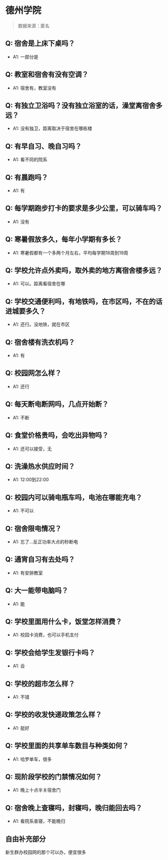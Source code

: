 # 德州学院

> 数据来源：匿名

## Q: 宿舍是上床下桌吗？

- A1: 一部分是

## Q: 教室和宿舍有没有空调？

- A1: 宿舍有，教室没有

## Q: 有独立卫浴吗？没有独立浴室的话，澡堂离宿舍多远？

- A1: 没有独卫，距离取决于宿舍在哪栋楼

## Q: 有早自习、晚自习吗？

- A1: 看不同的院系

## Q: 有晨跑吗？

- A1: 有

## Q: 每学期跑步打卡的要求是多少公里，可以骑车吗？

- A1: 没有

## Q: 寒暑假放多久，每年小学期有多长？

- A1: 寒暑假都有一个多两个月左右，平均每学期18周到19周

## Q: 学校允许点外卖吗，取外卖的地方离宿舍楼多远？

- A1: 可以。距离看宿舍在哪

## Q: 学校交通便利吗，有地铁吗，在市区吗，不在的话进城要多久？

- A1: 还行。没地铁，就在市区

## Q: 宿舍楼有洗衣机吗？

- A1: 有

## Q: 校园网怎么样？

- A1: 还行

## Q: 每天断电断网吗，几点开始断？

- A1: 不断

## Q: 食堂价格贵吗，会吃出异物吗？

- A1: 还可以接受，无

## Q: 洗澡热水供应时间？

- A1: 12:00到22:00

## Q: 校园内可以骑电瓶车吗，电池在哪能充电？

- A1: 不可以

## Q: 宿舍限电情况？

- A1: 忘了…反正功率大点的秒断电

## Q: 通宵自习有去处吗？

- A1: 有安排教室

## Q: 大一能带电脑吗？

- A1: 能

## Q: 学校里面用什么卡，饭堂怎样消费？

- A1: 校园卡消费，也可以手机支付

## Q: 学校会给学生发银行卡吗？

- A1: 会

## Q: 学校的超市怎么样？

- A1: 不错

## Q: 学校的收发快递政策怎么样？

- A1: 挺好

## Q: 学校里面的共享单车数目与种类如何？

- A1: 哈罗单车，很多

## Q: 现阶段学校的门禁情况如何？

- A1: 晚上十点半关宿舍门

## Q: 宿舍晚上查寝吗，封寝吗，晚归能回去吗？

- A1: 看院系查寝，不能晚归

## 自由补充部分

新生群办校园网的那个可以办，便宜很多